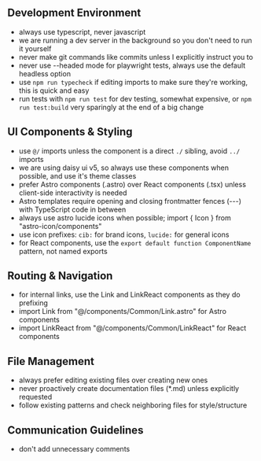 ## Development Environment

- always use typescript, never javascript
- we are running a dev server in the background so you don't need to run it yourself
- never make git commands like commits unless I explicitly instruct you to
- never use --headed mode for playwright tests, always use the default headless option
- use `npm run typecheck` if editing imports to make sure they're working, this is quick and easy
- run tests with `npm run test` for dev testing, somewhat expensive, or `npm run test:build` very sparingly at the end of a big change

## UI Components & Styling

- use `@/` imports unless the component is a direct `./` sibling, avoid `../` imports
- we are using daisy ui v5, so always use these components when possible, and use it's theme classes
- prefer Astro components (.astro) over React components (.tsx) unless client-side interactivity is needed
- Astro templates require opening and closing frontmatter fences (---) with TypeScript code in between
- always use astro lucide icons when possible; import { Icon } from "astro-icon/components"
- use icon prefixes: `cib:` for brand icons, `lucide:` for general icons
- for React components, use the `export default function ComponentName` pattern, not named exports

## Routing & Navigation

- for internal links, use the Link and LinkReact components as they do prefixing
- import Link from "@/components/Common/Link.astro" for Astro components
- import LinkReact from "@/components/Common/LinkReact" for React components

## File Management

- always prefer editing existing files over creating new ones
- never proactively create documentation files (*.md) unless explicitly requested
- follow existing patterns and check neighboring files for style/structure

## Communication Guidelines

- don't add unnecessary comments
